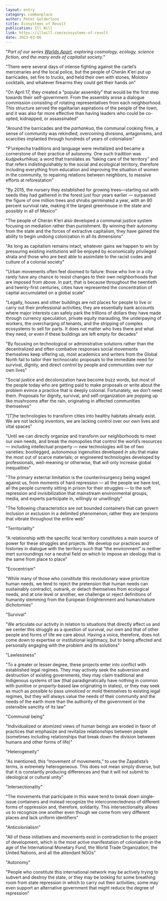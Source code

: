 ```yaml
---
layout: entry
category: commonplace
author: Peter Gelderloos
title: Ecosystems of Revolt
publication: Ill Will
link: https://illwill.com/ecosystems-of-revolt
date: 2023-03-06
---
```


"*Part of our series* [*Worlds Apart*](https://illwill.com/series/worlds-apart)*, exploring cosmology, ecology, science fiction, and the many ends of capitalist society.*"

"There were several days of intense fighting against the cartel’s mercenaries and the local police, but the people of Cherán K’eri put up barricades, set fire to trucks, and held their own with stones, Molotov cocktails, and whatever firearms they could get their hands on"

"On April 17, they created a “popular assembly” that would be the first step towards their self-government. From the assembly arose a dialogue commission consisting of rotating representatives from each neighborhood. This structure served the egalitarian aspirations of the people of the town, and it was also far more effective than having leaders who could be co-opted, kidnapped, or assassinated"

"Around the barricades and the *parhankua*, the communal cooking fires, a sense of community was rekindled, overcoming divisions, antagonisms, and scarcities implanted through hundreds of years of colonialism"

"P’urépecha traditions and language were revitalized and became a cornerstone of their practice of autonomy. One such tradition was *kuájpekurhikua*, a word that translates as “taking care of the territory” and that refers indistinguishably to the social and ecological territory, therefore including everything from education and improving the situation of women in the community, to repairing relations between neighbors, to massive efforts at reforestation"

"By 2015, the nursery they established for growing trees—starting out with seeds they had gathered in the forest just four years earlier — surpassed the figure of one million trees and shrubs germinated a year, with an 80 percent survival rate, making it the largest greenhouse in the state and possibly in all of Mexico"

"The people of Cherán K’eri also developed a communal justice system focusing on mediation rather than punishment. By winning their autonomy from the state and the forces of extractive capitalism, they have gained the ability to begin undoing colonization in all its dimensions"

"As long as capitalism remains intact, whatever gains we happen to win by pressuring existing institutions will be enjoyed by economically privileged strata and those who are best able to assimilate to the racist codes and culture of a colonial society"

"Urban movements often feel doomed to failure: those who live in a city rarely have any chance to resist changes to their own neighborhoods that are imposed from above. In part, that is because throughout the twentieth and twenty-first centuries, cities have represented the concentration of capital accumulated on a global scale"

"Legally, houses and other buildings are not places for people to live or carry out their professional activities; they are essentially bank accounts where major interests can safely park the trillions of dollars they have made through currency speculation, private equity marauding, the underpaying of workers, the overcharging of tenants, and the stripping of complex ecosystems to sell for parts. It does not matter who lives there and what they need, or even if these buildings are left empty for decades"

"By focusing on technological or administrative solutions rather than the decentralized and often combative responses social movements themselves keep offering up, most academics and writers from the Global North fail to tailor their technocratic proposals to the immediate need for survival, dignity, and direct control by people and communities over our own lives"

"Social justice and decolonization have become buzz words, but most of the people today who are getting paid to make proposals or write about the problem evince a practice that is deeply colonial. Fortunately, we don’t need them. Proposals for dignity, survival, and self-organization are popping up like mushrooms after the rain, originating in affected communities themselves"

"[T]he technologies to transform cities into healthy habitats already exist. We are not lacking inventors, we are lacking control over our own lives and vital spaces"

"Until we can directly organize and transform our neighborhoods to meet our own needs, and break the monopolies that control the world’s resources — including intellectual property — new technologies will be of two varieties: bootlegged, autonomous ingenuities developed *in situ* that make the most out of scarce materials; or engineered technologies developed by professionals, well-meaning or otherwise, that will only increase global inequalities"

"The primary external limitation is the counterinsurgency being waged against us, from moments of hard repression — all the people we have lost, all the people currently sitting in prison for their struggles — to the soft repression and invisibilization that mainstream environmental groups, media, and experts participate in, willingly or unwillingly"

"The following characteristics are not bounded containers that can govern inclusion or exclusion in a delimited phenomenon; rather they are tensions that vibrate throughout the entire web"

"Territoriality"

"A relationship with the specific local territory constitutes a main source of power for these struggles and projects. We develop our practices and histories in dialogue with the territory such that “the environment” is neither inert surroundings nor a neutral field on which to impose an ideology that is the same from place to place"

"Ecocentrism"

"While many of those who constitute this revolutionary wave prioritize human needs, we tend to reject the pretension that human needs can sustainably contradict, outrank, or detach themselves from ecological needs, and at one level or another, we challenge or reject definitions of humanity stemming from the European Enlightenment and human/nature dichotomies"

"Survival"

"We articulate our activity in relation to situations that directly affect us and we center this struggle as a question of survival, our own and that of other people and forms of life we care about. Having a voice, therefore, does not come down to expertise or institutional legitimacy, but to being affected and personally engaging with the problem and its solutions"

"Lawlessness"

"To a greater or lesser degree, these projects enter into conflict with established legal regimes. They may actively seek the subversion and destruction of existing governments, they may claim traditional and Indigenous systems of law (that paradigmatically have nothing in common with punitive or property-based law originating in states), or they may seek as much as possible to pass unnoticed or mold themselves to existing legal regimes, but they will always value the needs of their community and the needs of the earth more than the authority of the government or the ostensible sanctity of its law"

"Communal being"

"Individualized or atomized views of human beings are eroded in favor of practices that emphasize and revitalize relationships between people (sometimes including relationships that break down the division between humans and other forms of life)"

"Heterogeneity"

"As mentioned, this “movement of movements,” to use the Zapatista’s terms, is extremely heterogeneous. This does not mean simply diverse, but that it is constantly producing differences and that it will not submit to ideological or cultural unity"

"Intersectionality"

"The movements that participate in this wave tend to break down single- issue containers and instead recognize the interconnectedness of different forms of oppression and, therefore, solidarity. This intersectionality allows us to recognize one another even though we come from very different places and lack uniform identifiers"

"Anticolonialism"

"All of these initiatives and movements exist in contradiction to the project of development, which is the most active manifestation of colonialism in the age of the International Monetary Fund, the World Trade Organization, the United Nations, and all the attendant NGOs"

"Autonomy"

"People who constitute this international network may be actively trying to subvert and destroy the state, or they may be looking for some breathing room from state repression in which to carry out their activities; some may even support an alternative government that might reduce the degree of repression"
